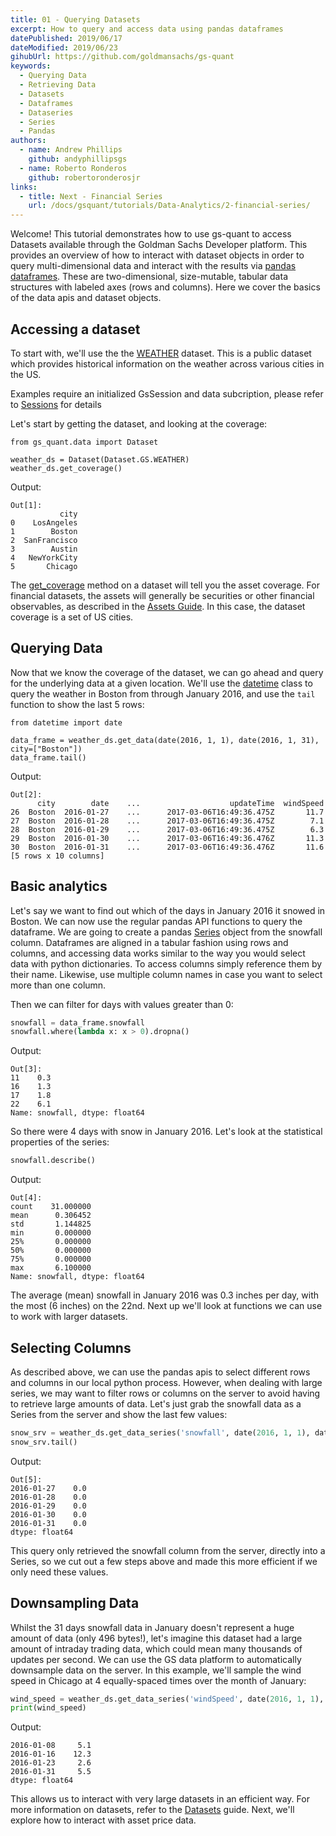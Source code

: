 ```yaml
---
title: 01 - Querying Datasets
excerpt: How to query and access data using pandas dataframes
datePublished: 2019/06/17
dateModified: 2019/06/23
gihubUrl: https://github.com/goldmansachs/gs-quant
keywords:
  - Querying Data
  - Retrieving Data
  - Datasets
  - Dataframes
  - Dataseries
  - Series
  - Pandas
authors:
  - name: Andrew Phillips
    github: andyphillipsgs
  - name: Roberto Ronderos
    github: robertoronderosjr
links:
  - title: Next - Financial Series
    url: /docs/gsquant/tutorials/Data-Analytics/2-financial-series/
---
```



Welcome! This tutorial demonstrates how to use gs-quant to access Datasets available through the Goldman Sachs Developer 
platform. This provides an overview of how to interact with dataset objects in order to query multi-dimensional data
and interact with the results via [pandas dataframes](https://pandas.pydata.org/pandas-docs/stable/reference/frame.html).
These are two-dimensional, size-mutable, tabular data structures with labeled axes (rows and columns). Here we cover the 
basics of the data apis and dataset objects.

## Accessing a dataset

To start with, we'll use the the [WEATHER](https://marquee.gs.com/s/developer/datasets/WEATHER) dataset. This is a public
dataset which provides historical information on the weather across various cities in the US.   

<note>Examples require an initialized GsSession and data subcription, please refer to 
<a href="/docs/gsquant/guides/Authentication/2-gs-session">Sessions</a> for details</note>

Let's start by getting the dataset, and looking at the coverage:

```
from gs_quant.data import Dataset

weather_ds = Dataset(Dataset.GS.WEATHER)
weather_ds.get_coverage()
```
Output:
```
Out[1]: 
           city
0    LosAngeles
1        Boston
2  SanFrancisco
3        Austin
4   NewYorkCity
5       Chicago
```

The [get_coverage](/docs/gsquant/api/classes/gs_quant.data.Dataset.html#gs_quant.data.Dataset.get_coverage) method on a 
dataset will tell you the asset coverage. For financial datasets, the assets will generally be securities or other 
financial observables, as described in the [Assets Guide](/docs/gsquant/guides/Markets/assets/). In this case, the 
dataset coverage is a set of US cities. 

## Querying Data

Now that we know the coverage of the dataset, we can go ahead and query for the underlying data at a given location. 
We'll use the [datetime](https://docs.python.org/2/library/datetime.html) class to query the weather in Boston from 
through January 2016, and use the `tail` function to show the last 5 rows:

```
from datetime import date

data_frame = weather_ds.get_data(date(2016, 1, 1), date(2016, 1, 31), city=["Boston"])
data_frame.tail()
```
Output:
```
Out[2]: 
      city        date    ...                    updateTime  windSpeed
26  Boston  2016-01-27    ...      2017-03-06T16:49:36.475Z       11.7
27  Boston  2016-01-28    ...      2017-03-06T16:49:36.475Z        7.1
28  Boston  2016-01-29    ...      2017-03-06T16:49:36.475Z        6.3
29  Boston  2016-01-30    ...      2017-03-06T16:49:36.476Z       11.3
30  Boston  2016-01-31    ...      2017-03-06T16:49:36.476Z       11.6
[5 rows x 10 columns]
```

## Basic analytics

Let's say we want to find out which of the days in January 2016 it snowed in Boston. We can now use the regular 
pandas API functions to query the dataframe. We are going to create a pandas 
[Series](https://pandas.pydata.org/pandas-docs/stable/reference/api/pandas.Series.html) object from the snowfall 
column. Dataframes are aligned in a tabular fashion using rows and columns, and accessing data works similar to the way 
you would select data with python dictionaries. To access columns simply reference them by their name. Likewise, use 
multiple column names in case you want to select more than one column. 

Then we can filter for days with values greater than 0:

```python
snowfall = data_frame.snowfall
snowfall.where(lambda x: x > 0).dropna()
```
Output:
```
Out[3]: 
11    0.3
16    1.3
17    1.8
22    6.1
Name: snowfall, dtype: float64
```

So there were 4 days with snow in January 2016. Let's look at the statistical properties of the series:

```python
snowfall.describe()
```
Output:
```
Out[4]: 
count    31.000000
mean      0.306452
std       1.144825
min       0.000000
25%       0.000000
50%       0.000000
75%       0.000000
max       6.100000
Name: snowfall, dtype: float64
```

The average (mean) snowfall in January 2016 was 0.3 inches per day, with the most (6 inches) on the 22nd. Next up we'll 
look at functions we can use to work with larger datasets. 

## Selecting Columns

As described above, we can use the pandas apis to select different rows and columns in our local python process. 
However, when dealing with large series, we may want to filter rows or columns on the server to avoid having to retrieve 
large amounts of data. Let's just grab the snowfall data as a Series from the server and show the last few values: 

```python
snow_srv = weather_ds.get_data_series('snowfall', date(2016, 1, 1), date(2016, 1, 31), city=["Boston"])
snow_srv.tail()
```
Output: 
```
Out[5]: 
2016-01-27    0.0
2016-01-28    0.0
2016-01-29    0.0
2016-01-30    0.0
2016-01-31    0.0
dtype: float64
```

This query only retrieved the snowfall column from the server, directly into a Series, so we cut out a few steps above 
and made this more efficient if we only need these values. 

## Downsampling Data

Whilst the 31 days snowfall data in January doesn't represent a huge amount of data (only 496 bytes!), let's imagine 
this dataset had a large amount of intraday trading data, which could mean many thousands of updates per second. We can 
use the GS data platform to automatically downsample data on the server. In this example, we'll sample the wind speed
in Chicago at 4 equally-spaced times over the month of January:

```python
wind_speed = weather_ds.get_data_series('windSpeed', date(2016, 1, 1), date(2016, 1, 31), city=["Chicago"], intervals=4)
print(wind_speed)
```
Output: 
```
2016-01-08     5.1
2016-01-16    12.3
2016-01-23     2.6
2016-01-31     5.5
dtype: float64
```

This allows us to interact with very large datasets in an efficient way. For more information on datasets, refer to the 
[Datasets](/docs/gsquant/guides/Data/datasets/) guide. Next, we'll explore how to interact with asset price data.